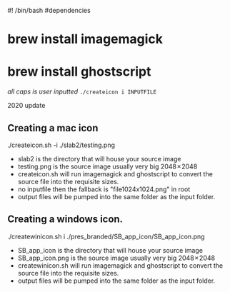 #! /bin/bash
#dependencies 
# brew install imagemagick
# brew install ghostscript

*all caps is user inputted*
`./createicon i INPUTFILE`

2020 update

## Creating a mac icon
./createicon.sh -i ./slab2/testing.png  
* slab2 is the directory that will house your source image
* testing.png is the source image usually very big 2048 × 2048
* createicon.sh will run imagemagick and ghostscript to convert the source file into the requisite sizes.
* no inputfile then the fallback is "file1024x1024.png" in root
* output files will be pumped into the same folder as the input folder.

## Creating a windows icon.
./createwinicon.sh i ./pres_branded/SB_app_icon/SB_app_icon.png   
* SB_app_icon is the directory that will house your source image
* SB_app_icon.png  is the source image usually very big 2048 × 2048
* createwinicon.sh will run imagemagick and ghostscript to convert the source file into the requisite sizes.
* output files will be pumped into the same folder as the input folder.

